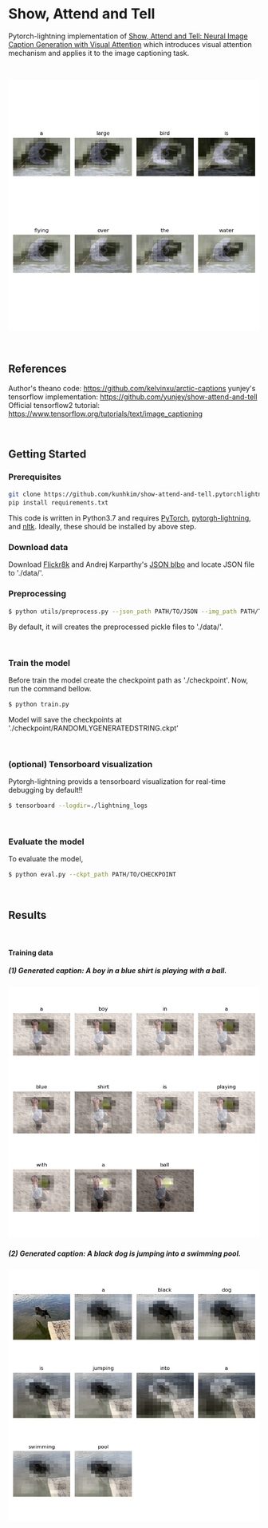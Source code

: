 # Show, Attend and Tell 
Pytorch-lightning implementation of [Show, Attend and Tell: Neural Image Caption Generation with Visual Attention](http://arxiv.org/abs/1502.03044) which introduces visual attention mechanism and applies it to the image captioning task.

<br/>

![alt text](figures/sample2.png "soft attention")

<br/>


## References

Author's theano code: https://github.com/kelvinxu/arctic-captions 
yunjey's tensorflow implementation: https://github.com/yunjey/show-attend-and-tell  
Official tensorflow2 tutorial: https://www.tensorflow.org/tutorials/text/image_captioning

<br/>


## Getting Started

### Prerequisites

```bash
git clone https://github.com/kunhkim/show-attend-and-tell.pytorchlightning.git
pip install requirements.txt
```

This code is written in Python3.7 and requires [PyTorch](https://www.pytorch.org/), [pytorgh-lightning](https://github.com/PyTorchLightning/pytorch-lightning), and [nltk](https://www.nltk.org/). Ideally, these should be installed by above step.

### Download data 
Download [Flickr8k]() and Andrej Karparthy's [JSON blbo](https://cs.stanford.edu/people/karpathy/deepimagesent/) and locate JSON file to './data/'.

### Preprocessing
```bash
$ python utils/preprocess.py --json_path PATH/TO/JSON --img_path PATH/TO/FLICKR8K/IMAGE/PATH --extract True
```
By default, it will creates the preprocessed pickle files to './data/'.


<br>

### Train the model 
Before train the model create the checkpoint path as './checkpoint'.
Now, run the command bellow.

```bash
$ python train.py
```
Model will save the checkpoints at './checkpoint/RANDOMLYGENERATEDSTRING.ckpt'

<br>

### (optional) Tensorboard visualization

Pytorgh-lightning provids a tensorboard visualization for real-time debugging by default!!

```bash
$ tensorboard --logdir=./lightning_logs
```

<br>

### Evaluate the model 

To evaluate the model,

```bash
$ python eval.py --ckpt_path PATH/TO/CHECKPOINT
```

<br/>

## Results
 
<br/>

#### Training data

##### (1) Generated caption: A boy in a blue shirt is playing with a ball.
![alt text](figures/sample1.png "test image")

##### (2) Generated caption: A black dog is jumping into a swimming pool.
![alt text](figures/sample3.png "test image")

